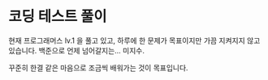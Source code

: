 <h1>코딩 테스트 풀이</h1>

현재 프로그래머스 lv.1 을 풀고 있고, 하루에 한 문제가 목표이지만 가끔 지켜지지 않고 있습니다.
백준으로 언제 넘어갈지는... 미지수.

꾸준히 한결 같은 마음으로 조금씩 배워가는 것이 목표입니다.
